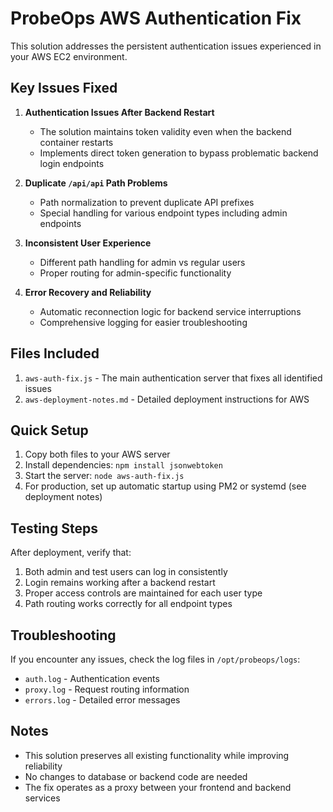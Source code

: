 # ProbeOps AWS Authentication Fix

This solution addresses the persistent authentication issues experienced in your AWS EC2 environment.

## Key Issues Fixed

1. **Authentication Issues After Backend Restart**
   - The solution maintains token validity even when the backend container restarts
   - Implements direct token generation to bypass problematic backend login endpoints

2. **Duplicate `/api/api` Path Problems**
   - Path normalization to prevent duplicate API prefixes
   - Special handling for various endpoint types including admin endpoints

3. **Inconsistent User Experience**
   - Different path handling for admin vs regular users
   - Proper routing for admin-specific functionality

4. **Error Recovery and Reliability**
   - Automatic reconnection logic for backend service interruptions
   - Comprehensive logging for easier troubleshooting

## Files Included

1. `aws-auth-fix.js` - The main authentication server that fixes all identified issues
2. `aws-deployment-notes.md` - Detailed deployment instructions for AWS

## Quick Setup

1. Copy both files to your AWS server
2. Install dependencies: `npm install jsonwebtoken`
3. Start the server: `node aws-auth-fix.js`
4. For production, set up automatic startup using PM2 or systemd (see deployment notes)

## Testing Steps

After deployment, verify that:
1. Both admin and test users can log in consistently
2. Login remains working after a backend restart
3. Proper access controls are maintained for each user type
4. Path routing works correctly for all endpoint types

## Troubleshooting

If you encounter any issues, check the log files in `/opt/probeops/logs`:
- `auth.log` - Authentication events
- `proxy.log` - Request routing information
- `errors.log` - Detailed error messages

## Notes

- This solution preserves all existing functionality while improving reliability
- No changes to database or backend code are needed
- The fix operates as a proxy between your frontend and backend services